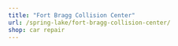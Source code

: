 ```yaml
---
title: "Fort Bragg Collision Center"
url: /spring-lake/fort-bragg-collision-center/
shop: car repair
---
```

